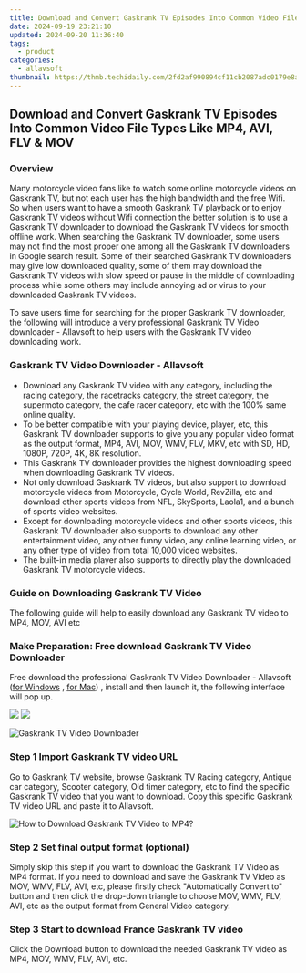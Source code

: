 ```yaml
---
title: Download and Convert Gaskrank TV Episodes Into Common Video File Types Like MP4, AVI, FLV & MOV
date: 2024-09-19 23:21:10
updated: 2024-09-20 11:36:40
tags:
  - product
categories:
  - allavsoft
thumbnail: https://thmb.techidaily.com/2fd2af990894cf11cb2087adc0179e8a43be6adf1916f6c8fc284b58583f1b79.jpg
---
```


## Download and Convert Gaskrank TV Episodes Into Common Video File Types Like MP4, AVI, FLV & MOV

### Overview

Many motorcycle video fans like to watch some online motorcycle videos on Gaskrank TV, but not each user has the high bandwidth and the free Wifi. So when users want to have a smooth Gaskrank TV playback or to enjoy Gaskrank TV videos without Wifi connection the better solution is to use a Gaskrank TV downloader to download the Gaskrank TV videos for smooth offline work. When searching the Gaskrank TV downloader, some users may not find the most proper one among all the Gaskrank TV downloaders in Google search result. Some of their searched Gaskrank TV downloaders may give low downloaded quality, some of them may download the Gaskrank TV videos with slow speed or pause in the middle of downloading process while some others may include annoying ad or virus to your downloaded Gaskrank TV videos.

To save users time for searching for the proper Gaskrank TV downloader, the following will introduce a very professional Gaskrank TV Video downloader - Allavsoft to help users with the Gaskrank TV video downloading work.

### Gaskrank TV Video Downloader - Allavsoft

* Download any Gaskrank TV video with any category, including the racing category, the racetracks category, the street category, the supermoto category, the cafe racer category, etc with the 100% same online quality.
* To be better compatible with your playing device, player, etc, this Gaskrank TV downloader supports to give you any popular video format as the output format, MP4, AVI, MOV, WMV, FLV, MKV, etc with SD, HD, 1080P, 720P, 4K, 8K resolution.
* This Gaskrank TV downloader provides the highest downloading speed when downloading Gaskrank TV videos.
* Not only download Gaskrank TV videos, but also support to download motorcycle videos from Motorcycle, Cycle World, RevZilla, etc and download other sports videos from NFL, SkySports, Laola1, and a bunch of sports video websites.
* Except for downloading motorcycle videos and other sports videos, this Gaskrank TV downloader also supports to download any other entertainment video, any other funny video, any online learning video, or any other type of video from total 10,000 video websites.
* The built-in media player also supports to directly play the downloaded Gaskrank TV motorcycle videos.

### Guide on Downloading Gaskrank TV Video

The following guide will help to easily download any Gaskrank TV video to MP4, MOV, AVI etc

### Make Preparation: Free download Gaskrank TV Video Downloader

Free download the professional Gaskrank TV Video Downloader - Allavsoft ([for Windows](https://tools.techidaily.com/allavsoft/products/) , [for Mac](https://tools.techidaily.com/allavsoft/products/)) , install and then launch it, the following interface will pop up.

[![](https://www.allavsoft.com/how-to/../images/how-to/free-download-win.jpg)](https://tools.techidaily.com/allavsoft/products/) [![](https://www.allavsoft.com/how-to/../images/how-to/free-download-mac.jpg)](https://tools.techidaily.com/allavsoft/products/)

![Gaskrank TV Video Downloader](https://www.allavsoft.com/how-to/../images/allavsoft/screen-shot-600.jpg)

### Step 1 Import Gaskrank TV video URL

Go to Gaskrank TV website, browse Gaskrank TV Racing category, Antique car category, Scooter category, Old timer category, etc to find the specific Gaskrank TV video that you want to download. Copy this specific Gaskrank TV video URL and paste it to Allavsoft.

![How to Download Gaskrank TV Video to MP4?](https://www.allavsoft.com/how-to/../images/how-to/download-rtmp-video/download-rtmp-video.jpg)

### Step 2 Set final output format (optional)

Simply skip this step if you want to download the Gaskrank TV Video as MP4 format. If you need to download and save the Gaskrank TV Video as MOV, WMV, FLV, AVI, etc, please firstly check "Automatically Convert to" button and then click the drop-down triangle to choose MOV, WMV, FLV, AVI, etc as the output format from General Video category.

### Step 3 Start to download France Gaskrank TV video

Click the Download button to download the needed Gaskrank TV video as MP4, MOV, WMV, FLV, AVI, etc.

<ins class="adsbygoogle"
     style="display:block"
     data-ad-format="autorelaxed"
     data-ad-client="ca-pub-7571918770474297"
     data-ad-slot="1223367746"></ins>



<ins class="adsbygoogle"
     style="display:block"
     data-ad-client="ca-pub-7571918770474297"
     data-ad-slot="8358498916"
     data-ad-format="auto"
     data-full-width-responsive="true"></ins>
